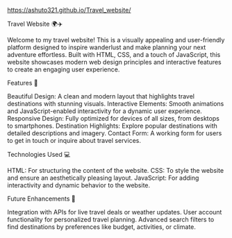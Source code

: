 https://ashuto321.github.io/Travel_website/   

Travel Website 🌍✈️

Welcome to my travel website! This is a visually appealing and user-friendly platform designed to inspire wanderlust and make planning your next adventure effortless. Built with HTML, CSS, and a touch of JavaScript, this website showcases modern web design principles and interactive features to create an engaging user experience.

Features 🚀

Beautiful Design: A clean and modern layout that highlights travel destinations with stunning visuals.
Interactive Elements: Smooth animations and JavaScript-enabled interactivity for a dynamic user experience.
Responsive Design: Fully optimized for devices of all sizes, from desktops to smartphones.
Destination Highlights: Explore popular destinations with detailed descriptions and imagery.
Contact Form: A working form for users to get in touch or inquire about travel services.

Technologies Used 💻

HTML: For structuring the content of the website.
CSS: To style the website and ensure an aesthetically pleasing layout.
JavaScript: For adding interactivity and dynamic behavior to the website.

Future Enhancements 🌟

Integration with APIs for live travel deals or weather updates.
User account functionality for personalized travel planning.
Advanced search filters to find destinations by preferences like budget, activities, or climate.
